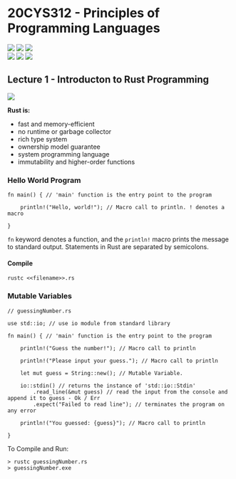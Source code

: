 # 20CYS312 - Principles of Programming Languages
![](https://img.shields.io/badge/Batch-21CYS-lightgreen) ![](https://img.shields.io/badge/UG-blue) ![](https://img.shields.io/badge/Subject-PPL-blue) <br/>
![](https://img.shields.io/badge/Lecture-2-orange) ![](https://img.shields.io/badge/Practical-3-orange) ![](https://img.shields.io/badge/Credits-3-orange)

## Lecture 1 - Introducton to Rust Programming
![](https://img.shields.io/badge/-1st_Apr-orange)

**Rust is:**
- fast and memory-efficient
- no runtime or garbage collector
- rich type system
- ownership model guarantee
- system programming language
- immutability and higher-order functions

### Hello World Program

```
fn main() { // 'main' function is the entry point to the program

    println!("Hello, world!"); // Macro call to println. ! denotes a macro

}
```
```fn``` keyword denotes a function, and the ```println!``` macro prints the message to standard output. 
Statements in Rust are separated by semicolons.

#### Compile 
```
rustc <<filename>>.rs
```

### Mutable Variables

```
// guessingNumber.rs

use std::io; // use io module from standard library

fn main() { // 'main' function is the entry point to the program

    println!("Guess the number!"); // Macro call to println

    println!("Please input your guess."); // Macro call to println

    let mut guess = String::new(); // Mutable Variable.

    io::stdin() // returns the instance of 'std::io::Stdin'
        .read_line(&mut guess) // read the input from the console and append it to guess - Ok / Err 
        .expect("Failed to read line"); // terminates the program on any error

    println!("You guessed: {guess}"); // Macro call to println
	
}
```

To Compile and Run:
```
> rustc guessingNumber.rs
> guessingNumber.exe
```
